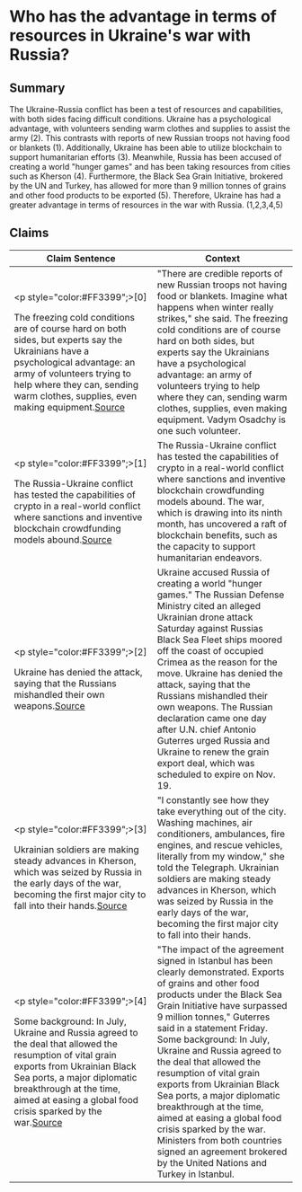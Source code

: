 # Who has the advantage in terms of resources in Ukraine's war with Russia?

## Summary
The Ukraine-Russia conflict has been a test of resources and capabilities, with both sides facing difficult conditions. Ukraine has a psychological advantage, with volunteers sending warm clothes and supplies to assist the army (2). This contrasts with reports of new Russian troops not having food or blankets (1). Additionally, Ukraine has been able to utilize blockchain to support humanitarian efforts (3). Meanwhile, Russia has been accused of creating a world "hunger games" and has been taking resources from cities such as Kherson (4). Furthermore, the Black Sea Grain Initiative, brokered by the UN and Turkey, has allowed for more than 9 million tonnes of grains and other food products to be exported (5). Therefore, Ukraine has had a greater advantage in terms of resources in the war with Russia. (1,2,3,4,5)

## Claims
| Claim Sentence | Context |
|---|---|
|<p style="color:#FF3399";>[0]</p>The freezing cold conditions are of course hard on both sides, but experts say the Ukrainians have a psychological advantage: an army of volunteers trying to help where they can, sending warm clothes, supplies, even making equipment.<a href="https://www.cnn.com/2022/10/28/europe/ukraine-russia-war-winter-intl-cmd/index.html" target="_blank">Source</a>| "There are credible reports of new Russian troops not having food or blankets. Imagine what happens when winter really strikes," she said. The freezing cold conditions are of course hard on both sides, but experts say the Ukrainians have a psychological advantage: an army of volunteers trying to help where they can, sending warm clothes, supplies, even making equipment. Vadym Osadchy is one such volunteer.|
|<p style="color:#FF3399";>[1]</p>The Russia-Ukraine conflict has tested the capabilities of crypto in a real-world conflict where sanctions and inventive blockchain crowdfunding models abound.<a href="https://cointelegraph.com/news/what-the-russia-ukraine-conflict-has-revealed-about-crypto" target="_blank">Source</a>| The Russia-Ukraine conflict has tested the capabilities of crypto in a real-world conflict where sanctions and inventive blockchain crowdfunding models abound. The war, which is drawing into its ninth month, has uncovered a raft of blockchain benefits, such as the capacity to support humanitarian endeavors.|
|<p style="color:#FF3399";>[2]</p>Ukraine has denied the attack, saying that the Russians mishandled their own weapons.<a href="https://apnews.com/article/russia-ukraine-europe-government-and-politics-3b563bd6f79f815c7e9f33505dd25334" target="_blank">Source</a>| Ukraine accused Russia of creating a world "hunger games." The Russian Defense Ministry cited an alleged Ukrainian drone attack Saturday against Russias Black Sea Fleet ships moored off the coast of occupied Crimea as the reason for the move. Ukraine has denied the attack, saying that the Russians mishandled their own weapons. The Russian declaration came one day after U.N. chief Antonio Guterres urged Russia and Ukraine to renew the grain export deal, which was scheduled to expire on Nov. 19.|
|<p style="color:#FF3399";>[3]</p>Ukrainian soldiers are making steady advances in Kherson, which was seized by Russia in the early days of the war, becoming the first major city to fall into their hands.<a href="https://www.telegraph.co.uk/world-news/2022/10/29/russian-troops-fleeing-hospitals-kherson-soldiers-purge-supplies/" target="_blank">Source</a>| "I constantly see how they take everything out of the city. Washing machines, air conditioners, ambulances, fire engines, and rescue vehicles, literally from my window," she told the Telegraph. Ukrainian soldiers are making steady advances in Kherson, which was seized by Russia in the early days of the war, becoming the first major city to fall into their hands.|
|<p style="color:#FF3399";>[4]</p>Some background: In July, Ukraine and Russia agreed to the deal that allowed the resumption of vital grain exports from Ukrainian Black Sea ports, a major diplomatic breakthrough at the time, aimed at easing a global food crisis sparked by the war.<a href="https://www.cnn.com/europe/live-news/russia-ukraine-war-news-10-28-22/index.html" target="_blank">Source</a>| "The impact of the agreement signed in Istanbul has been clearly demonstrated. Exports of grains and other food products under the Black Sea Grain Initiative have surpassed 9 million tonnes," Guterres said in a statement Friday. Some background: In July, Ukraine and Russia agreed to the deal that allowed the resumption of vital grain exports from Ukrainian Black Sea ports, a major diplomatic breakthrough at the time, aimed at easing a global food crisis sparked by the war. Ministers from both countries signed an agreement brokered by the United Nations and Turkey in Istanbul.|
